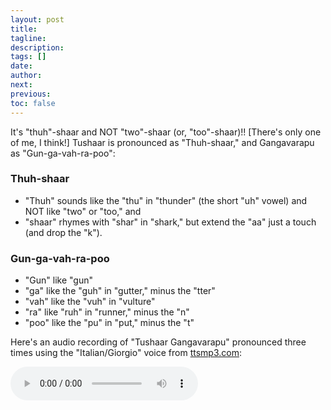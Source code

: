 ```yaml
---
layout: post
title:
tagline:
description:
tags: []
date:
author:
next:
previous:
toc: false
---
```


It's "thuh"-shaar and NOT "two"-shaar (or, "too"-shaar)!! [There's only one of me, I
think!] Tushaar is pronounced as "Thuh-shaar," and Gangavarapu as "Gun-ga-vah-ra-poo":

### Thuh-shaar

- "Thuh" sounds like the "thu" in "thunder" (the short "uh" vowel) and NOT like "two" or "too," and
- "shaar" rhymes with "shar" in "shark," but extend the "aa" just a touch (and drop the "k").

### Gun-ga-vah-ra-poo

- "Gun" like "gun"
- "ga" like the "guh" in "gutter," minus the "tter"
- "vah" like the "vuh" in "vulture"
- "ra" like "ruh" in "runner," minus the "n"
- "poo" like the "pu" in "put," minus the "t"

<p>
    Here's an audio recording of "Tushaar Gangavarapu" pronounced three times using the 
    "Italian/Giorgio" voice from <a href="https://ttsmp3.com">ttsmp3.com</a>:
</p>
<audio controls>
    <source src="files/name-pronunciation.mp3" type="audio/mpeg" />
        Your browser does not support the audio element.
    </audio>
</body>
